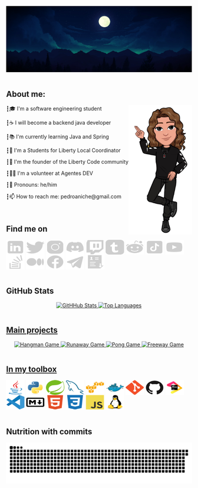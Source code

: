 
<div class="header" align="center">
<img alt="Front Cover" src="images/cover.jpg" align="center">
</div><br>

## About me:

<div class="about-me" align="center">
<img alt="Avatar" src="images/sticker-pa-clean.png" align="right" height="350">
<p align="left">┇&#127891 I'm a software engineering student</p>
<p align="left">┇&#9749 I will become a backend java developer</p>
<p align="left">┇&#128218 I'm currently learning Java and Spring</p>
<p align="left">┇&#128509 I'm a Students for Liberty Local Coordinator</p>
<p align="left">┇&#129428 I'm the founder of the Liberty Code community</p>
<p align="left">┇&#128373&#127995 I'm a volunteer at Agentes DEV</p>
<p align="left">┇&#127752 Pronouns: he/him</p>
<p align="left">┇&#128235 How to reach me: pedroaniche@gmail.com</p>
</div><br>

## Find me on

<div class="social-media" align="left">
<!--<a href="my-website-portfolio" title="Pedro Aniche"><img alt="Pedro Aniche" src="images/social-medias/resume-website-50.svg" align="center" width="50" height="40"></a>-->
<a href="https://www.linkedin.com/in/pedroaniche/" title="LinkedIn"><img alt="LinkedIn" src="images/social-medias/linkedin-50.svg" align="center" width="50" height="40"></a>
<a href="https://twitter.com/pedroaniche" title="Twitter"><img alt="Twitter" src="images/social-medias/twitter-50.svg" align="center" width="50" height="40"></a>
<a href="https://www.instagram.com/pedroaniche/" title="Instagram"><img alt="Instagram" src="images/social-medias/instagram-50.svg" align="center" width="50" height="40"></a>
<a href="https://discord.gg/9EgJckrMWg" title="Discord"><img alt="Discord" src="images/social-medias/discord-new-50.svg" align="center" width="50" height="40"></a>
<a href="https://www.twitch.tv/pedroaniche" title="Twitch"><img alt="Twitch" src="images/social-medias/twitch-50.svg" align="center" width="50" height="40"></a>
<a href="https://www.tumblr.com/blog/pedroaniche" title="Tumblr"><img alt="Tumblr" src="images/social-medias/tumblr-50.svg" align="center" width="50" height="40"></a>
<a href="https://www.reddit.com/user/pedroaniche" title="Reddit"><img alt="Reddit" src="images/social-medias/reddit-50.svg" align="center" width="50" height="40"></a>
<a href="https://www.tiktok.com/@pedroaniche" title="TikTok"><img alt="TikTok" src="images/social-medias/tiktok-50.svg"  align="center" width="50" height="40"></a>
<a href="https://www.youtube.com/channel/UCk_EjXICACRyml_xMS7VIvg" title="YouTube"><img alt="YouTube" src="images/social-medias/youtube-50.svg" align="center" width="50" height="40"></a>
<a href="https://stackoverflow.com/users/18808969/pedro-aniche" title="Stack Overflow"><img alt="Stack Overflow" src="images/social-medias/stack-overflow-50.svg"  align="center" width="50" height="40"></a>
<a href="https://medium.com/@pedroaniche" title="Medium"><img alt="Medium" src="images/social-medias/medium-50.svg" align="center" width="50" height="40"></a>
<a href="https://www.facebook.com/pedroaniche/" title="Facebook"><img alt="Facebook" src="images/social-medias/facebook-50.svg" align="center" width="50" height="40"></a>
<a href="https://t.me/pedroaniche" title="Telegram"><img alt="Telegram" src="images/social-medias/telegram-50.svg" align="center" width="50" height="40"></a>
<a href="my-resume" title="Resume"><img alt="Resume" src="images/social-medias/download-resume-50.svg" align="center" width="50" height="40"></a>
</div><br>

## GitHub Stats

<div class="my-stats" align="center">
<a href="https://github.com/pedroaniche">
<img alt="GitHHub Stats" src="https://github-readme-stats.vercel.app/api?username=pedroaniche&show_icons=true&count_private=true&include_all_commits=true&theme=codeSTACKr&hide_border=true&border_radius=10" height="180em"/>
<img alt="Top Languages" src="https://github-readme-stats.vercel.app/api/top-langs/?username=pedroaniche&layout=compact&langs_count=8&theme=codeSTACKr&hide_border=true&border_radius=10" height="180em"/>
</div><br>

## Main projects

<div class="my-projects" align="center">
<a href="https://github.com/pedroaniche">
<img alt="Hangman Game" src="https://github-readme-stats.vercel.app/api/pin/?username=pedroaniche&repo=hangman-game&theme=codeSTACKr&hide_border=true&border_radius=10"/>
<img alt="Runaway Game" src="https://github-readme-stats.vercel.app/api/pin/?username=pedroaniche&repo=runaway-game&theme=codeSTACKr&hide_border=true&border_radius=10"/>
<img alt="Pong Game" src="https://github-readme-stats.vercel.app/api/pin/?username=pedroaniche&repo=pong-game&theme=codeSTACKr&hide_border=true&border_radius=10"/>
<img alt="Freeway Game" src="https://github-readme-stats.vercel.app/api/pin/?username=pedroaniche&repo=freeway-game&theme=codeSTACKr&hide_border=true&border_radius=10"/>
</div><br>

## In my toolbox

<div class="tools-and-technologies" align="left">
<a href="" title="Java"><img alt="Java" src="images/technologies/java-original.svg" align="center" width="50" height="40"></a>
<a href="" title="Python"><img alt="Python" src="images/technologies/python-original.svg" align="center" width="50" height="40"></a>
<a href="" title="Spring"><img alt="Spring" src="images/technologies/spring-original.svg" align="center" width="50" height="40"></a>
<a href="" title="SQL"><img alt="SQL" src="images/technologies/mysql-original.svg" align="center" width="50" height="40"></a>
<a href="" title="AWS"><img alt="AWS" src="images/technologies/amazonwebservices-original.svg" align="center" width="50" height="40"></a>
<a href="" title="Docker"><img alt="Docker" src="images/technologies/docker-original.svg" align="center" width="50" height="40"></a>
<a href="" title="Git"><img alt="Git" src="images/technologies/git-original.svg" align="center" width="50" height="40"></a>
<a href="" title="GiHub"><img alt="GitHub" src="images/technologies/github-original.svg" align="center" width="50" height="40"></a>
<a href="" title="JetBrains"><img alt="JetBrains" src="images/technologies/jetbrains-original.svg" align="center" width="50" height="40"></a>
<a href="" title="VS Code"><img alt="VS-Code" src="images/technologies/vscode-original.svg" align="center" width="50" height="40"></a>
<a href="" title="Markdown"><img alt="Markdown" src="images/technologies/markdown-original.svg" align="center" width="50" height="40"></a>
<a href="" title="HTML5"><img alt="HTML" src="images/technologies/html5-plain.svg" align="center" width="50" height="40"></a>
<a href="" title="CSS3"><img alt="CSS" src="images/technologies/css3-plain.svg" align="center" width="50" height="40"></a>
<a href="" title="JavaScript"><img alt="JavaScript" src="images/technologies/javascript-original.svg" align="center" width="50" height="40"></a>
<a href="" title="Linux"><img alt="Linux" src="images/technologies/linux-original.svg" align="center" width="50" height="40"></a>
</div><br>

## Nutrition with commits

<div class="animation" align="center">
<img alt="Snake Eating my Commits" src="https://github.com/pedroaniche/pedroaniche/blob/output/github-contribution-grid-snake.svg" align="center">
</div><br>
